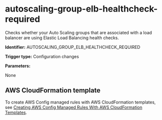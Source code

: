 # autoscaling\-group\-elb\-healthcheck\-required<a name="autoscaling-group-elb-healthcheck-required"></a>

Checks whether your Auto Scaling groups that are associated with a load balancer are using Elastic Load Balancing health checks\.

**Identifier:** AUTOSCALING\_GROUP\_ELB\_HEALTHCHECK\_REQUIRED

**Trigger type:** Configuration changes

**Parameters:**

 None   

## AWS CloudFormation template<a name="w4aac13c29c17c49c13"></a>

To create AWS Config managed rules with AWS CloudFormation templates, see [Creating AWS Config Managed Rules With AWS CloudFormation Templates](aws-config-managed-rules-cloudformation-templates.md)\.